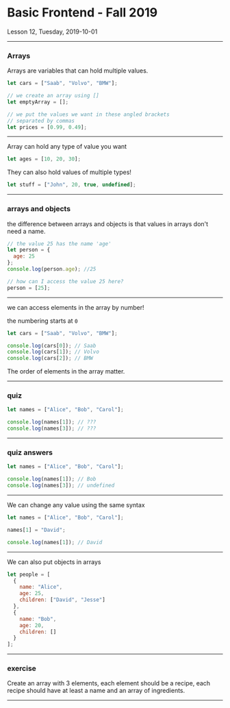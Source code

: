 <!-- .slide: id="lesson12" -->

# Basic Frontend - Fall 2019

Lesson 12, Tuesday, 2019-10-01

---

### Arrays

Arrays are variables that can hold multiple values.

```js
let cars = ["Saab", "Volvo", "BMW"];

// we create an array using []
let emptyArray = [];

// we put the values we want in these angled brackets
// separated by commas
let prices = [0.99, 0.49];
```

---

Array can hold any type of value you want

```js
let ages = [10, 20, 30];
```

They can also hold values of multiple types!

```js
let stuff = ["John", 20, true, undefined];
```

---

### arrays and objects

the difference between arrays and objects is that values in arrays don't need a name.

```js
// the value 25 has the name 'age'
let person = {
  age: 25
};
console.log(person.age); //25

// how can I access the value 25 here?
person = [25];
```

---

we can access elements in the array by number!

the numbering starts at `0`
```js
let cars = ["Saab", "Volvo", "BMW"];

console.log(cars[0]); // Saab
console.log(cars[1]); // Volvo
console.log(cars[2]); // BMW
```

The order of elements in the array matter.

---

### quiz

```js
let names = ["Alice", "Bob", "Carol"];

console.log(names[1]); // ???
console.log(names[3]); // ???
```

---

### quiz answers

```js
let names = ["Alice", "Bob", "Carol"];

console.log(names[1]); // Bob
console.log(names[3]); // undefined
```

---

We can change any value using the same syntax
```js
let names = ["Alice", "Bob", "Carol"];

names[1] = "David";

console.log(names[1]); // David
```

---

We can also put objects in arrays

```js
let people = [
  {
    name: "Alice",
    age: 25,
    children: ["David", "Jesse"]
  },
  {
    name: "Bob",
    age: 20,
    children: []
  }
];
```
---

### exercise

Create an array with 3 elements, each element should be a recipe, each recipe should have at least a name and an array of ingredients.

---
